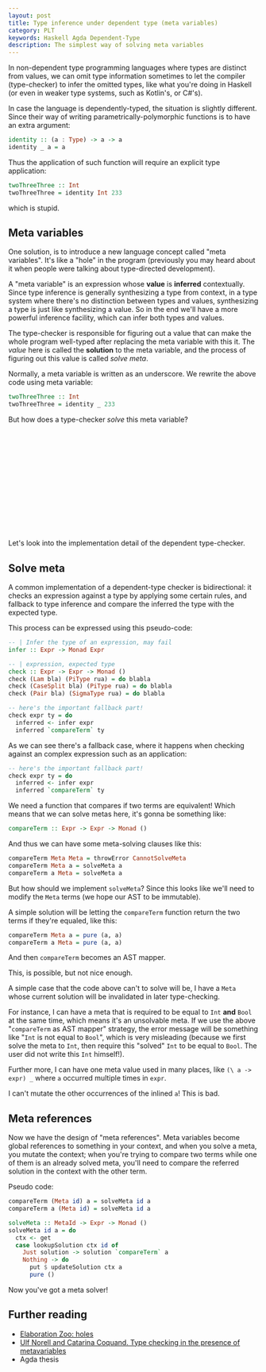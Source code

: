 ```yaml
---
layout: post
title: Type inference under dependent type (meta variables)
category: PLT
keywords: Haskell Agda Dependent-Type
description: The simplest way of solving meta variables
---
```


In non-dependent type programming languages where types are distinct from values,
we can omit type information sometimes to let the compiler (type-checker) to infer
the omitted types, like what you're doing in Haskell (or even in weaker type systems,
such as Kotlin's, or C#'s).

In case the language is dependently-typed,
the situation is slightly different.
Since their way of writing parametrically-polymorphic functions
is to have an extra argument:

```haskell
identity :: (a : Type) -> a -> a
identity _ a = a
```

Thus the application of such function will require an explicit type application:

```haskell
twoThreeThree :: Int
twoThreeThree = identity Int 233
```

which is stupid.

## Meta variables

One solution, is to introduce a new language concept called "meta variables".
It's like a "hole" in the program (previously you may heard about it
when people were talking about type-directed development).

A "meta variable" is an expression whose **value** is **inferred** contextually.
Since type inference is generally synthesizing a type from context,
in a type system where there's no distinction between types and values,
synthesizing a type is just like synthesizing a value.
So in the end we'll have a more powerful inference facility,
which can infer both types and values.

The type-checker is responsible for figuring out a value that can make the whole
program well-typed after replacing the meta variable with this it.
The _value_ here is called the **solution** to the meta variable,
and the process of figuring out this value is called _solve meta_.

Normally, a meta variable is written as an underscore.
We rewrite the above code using meta variable:

```haskell
twoThreeThree :: Int
twoThreeThree = identity _ 233
```

But how does a type-checker _solve_ this meta variable?

<br/><br/><br/><br/>
<br/><br/><br/><br/>
<br/><br/><br/><br/>

Let's look into the implementation detail of the dependent type-checker.

## Solve meta

A common implementation of a dependent-type checker is bidirectional:
it checks an expression against a type by applying some certain rules,
and fallback to type inference and compare the inferred the type with
the expected type.

This process can be expressed using this pseudo-code:

```haskell
-- | Infer the type of an expression, may fail
infer :: Expr -> Monad Expr

-- | expression, expected type
check :: Expr -> Expr -> Monad ()
check (Lam bla) (PiType rua) = do blabla
check (CaseSplit bla) (PiType rua) = do blabla
check (Pair bla) (SigmaType rua) = do blabla

-- here's the important fallback part!
check expr ty = do
  inferred <- infer expr
  inferred `compareTerm` ty
```

As we can see there's a fallback case,
where it happens when checking against an complex expression such as an application:

```haskell
-- here's the important fallback part!
check expr ty = do
  inferred <- infer expr
  inferred `compareTerm` ty
```

We need a function that compares if two terms are equivalent!
Which means that we can solve metas here, it's gonna be something like:

```haskell
compareTerm :: Expr -> Expr -> Monad ()
```

And thus we can have some meta-solving clauses like this:

```haskell
compareTerm Meta Meta = throwError CannotSolveMeta
compareTerm Meta a = solveMeta a
compareTerm a Meta = solveMeta a
```

But how should we implement `solveMeta`?
Since this looks like we'll need to modify the `Meta` terms
(we hope our AST to be immutable).

A simple solution will be letting the `compareTerm` function
return the two terms if they're equaled, like this:

```haskell
compareTerm Meta a = pure (a, a)
compareTerm a Meta = pure (a, a)
```

And then `compareTerm` becomes an AST mapper.

This, is possible, but not nice enough.

A simple case that the code above can't to solve will be,
I have a `Meta` whose current solution will be invalidated in later type-checking.

For instance, I can have a meta that is required to be equal to `Int` **and** `Bool`
at the same time, which means it's an unsolvable meta.
If we use the above "`compareTerm` as AST mapper" strategy,
the error message will be something like "`Int` is not equal to `Bool`",
which is very misleading (because we first solve the meta to `Int`,
then require this "solved" `Int` to be equal to `Bool`.
The user did not write this `Int` himself!).

Further more, I can have one meta value used in many places,
like `(\ a -> expr) _` where `a` occurred multiple times in `expr`.

I can't mutate the other occurrences of the inlined `a`!
This is bad.

## Meta references

Now we have the design of "meta references".
Meta variables become global references to something in your context,
and when you solve a meta, you mutate the context;
when you're trying to compare two terms while one
of them is an already solved meta,
you'll need to compare the referred solution in the context with the other term.

Pseudo code:

```haskell
compareTerm (Meta id) a = solveMeta id a
compareTerm a (Meta id) = solveMeta id a

solveMeta :: MetaId -> Expr -> Monad ()
solveMeta id a = do
  ctx <- get
  case lookupSolution ctx id of
    Just solution -> solution `compareTerm` a
    Nothing -> do
      put $ updateSolution ctx a
      pure ()
```

Now you've got a meta solver!

## Further reading

+ [Elaboration Zoo: holes](https://github.com/AndrasKovacs/elaboration-zoo/tree/master/03-holes)
+ [Ulf Norell and Catarina Coquand. Type checking in the presence of metavariables](http://www.cse.chalmers.se/~ulfn/papers/meta-variables.pdf)
+ Agda thesis
